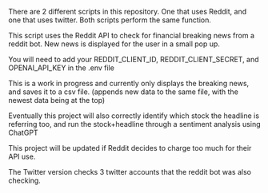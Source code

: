 There are 2 different scripts in this repository.  One that uses Reddit, and one that uses twitter.  Both scripts perform the same function.

This script uses the Reddit API to check for financial breaking news from a reddit bot. New news is displayed for the user in a small pop up.

You will need to add your REDDIT_CLIENT_ID, REDDIT_CLIENT_SECRET, and OPENAI_API_KEY in the .env file

This is a work in progress and currently only displays the breaking news, and saves it to a csv file.  (appends new data to the same file, with the newest data being at the top)

Eventually this project will also correctly identify which stock the headline is referring too, and run the stock+headline through a sentiment analysis using ChatGPT

This project will be updated if Reddit decides to charge too much for their API use.

The Twitter version checks 3 twitter accounts that the reddit bot was also checking.
